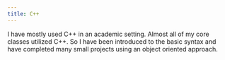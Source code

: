 ```yaml
---
title: C++
---
```


I have mostly used C++ in an academic setting. Almost all 
of my core classes utilized C++. So I have been introduced to 
the basic syntax and have completed many small projects using 
an object oriented approach.